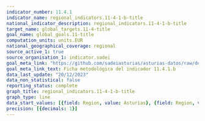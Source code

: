 ```yaml
---
indicator_number: 11.4.1
indicator_name: regional_indicators.11-4-1-b-title
national_indicator_description: regional_indicators.11-4-1-b-title
target_name: global_targets.11-4-title
goal_name: global_goals.11-title
computation_units: units.EUR
national_geographical_coverage: regional
source_active_1: true
source_organisation_1: indicator.sadei
goal_meta_link: "https://github.com/sadeiasturias/asturias-datos/raw/develop/descargas/metodologia/11.4.1.b.pdf"
goal_meta_link_text: Ficha metodológica del indicador 11.4.1.b
data_last_update: "20/12/2023"
data_non_statistical: false
reporting_status: complete
graph_title: regional_indicators.11-4-1-b-title
graph_type: line
data_start_values: [{field: Region, value: Asturias}, {field: Region, value: España}]
precision: [{decimals: 1}]
---
```

